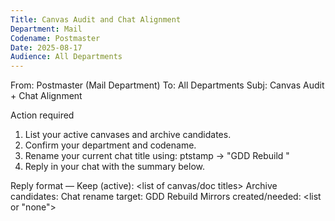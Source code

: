 ```yaml
---
Title: Canvas Audit and Chat Alignment
Department: Mail
Codename: Postmaster
Date: 2025-08-17
Audience: All Departments
---
```


From: Postmaster (Mail Department)
To: All Departments
Subj: Canvas Audit + Chat Alignment

Action required
1) List your active canvases and archive candidates.
2) Confirm your department and codename.
3) Rename your current chat title using: ptstamp → "GDD Rebuild <YYYY-MM-DD HHmm ET>"
4) Reply in your chat with the summary below.

Reply format
<Department> — <Codename>
Keep (active): <list of canvas/doc titles>
Archive candidates: <list>
Chat rename target: GDD Rebuild <YYYY-MM-DD HHmm ET>
Mirrors created/needed: <list or "none">
